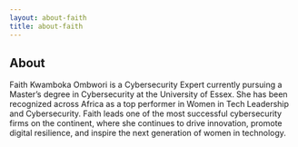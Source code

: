```yaml
---
layout: about-faith
title: about-faith
---
```


## About
Faith Kwamboka Ombwori is a Cybersecurity Expert currently pursuing a Master’s degree in Cybersecurity at the University of Essex. She has been recognized across Africa as a top performer in Women in Tech Leadership and Cybersecurity. Faith leads one of the most successful cybersecurity firms on the continent, where she continues to drive innovation, promote digital resilience, and inspire the next generation of women in technology.
